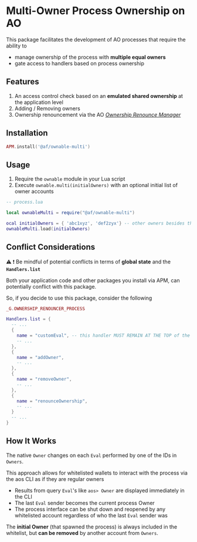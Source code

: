 # Multi-Owner Process Ownership on AO

This package facilitates the development of AO processes that require the ability to

- manage ownership of the process with **multiple equal owners**
- gate access to handlers based on process ownership

## Features

1. An access control check based on an **emulated shared ownership** at the application level
2. Adding / Removing owners
3. Ownership renouncement via the AO [_Ownership Renounce Manager_](https://github.com/Autonomous-Finance/ao-ownership-renounce-manager)

## Installation

```lua
APM.install('@af/ownable-multi')
```

## Usage

1. Require the `ownable` module in your Lua script
2. Execute `ownable.multi(initialOwners)` with an optional initial list of owner accounts

```lua
-- process.lua

local ownableMulti = require("@af/ownable-multi")

ocal initialOwners = { 'abc1xyz', 'def2zyx'} -- other owners besides the process deployer
ownableMulti.load(initialOwners)
```

## Conflict Considerations

⚠️ ❗️ Be mindful of potential conflicts in terms of **global state** and the **`Handlers.list`**

Both your application code and other packages you install via APM, can potentially conflict with this package.

So, if you decide to use this package, consider the following

```lua
_G.OWNERSHIP_RENOUNCER_PROCESS

Handlers.list = {
  -- ...
  { 
    name = "customEval", -- this handler MUST REMAIN AT THE TOP of the Handlers.list
    -- ... 
  },
  { 
    name = "addOwner", 
    -- ... 
  },
  { 
    name = "removeOwner", 
    -- ... 
  },
  { 
    name = "renounceOwnership", 
    -- ... 
  }
  -- ...
}
```

## How It Works

The native `Owner` changes on each `Eval` performed by one of the IDs in `Owners`.

This approach allows for whitelisted wallets to interact with the process via the aos CLI as if they are regular owners
   - Results from query `Eval`'s like `aos> Owner` are displayed immediately in the CLI
   - The last `Eval` sender becomes the current process Owner
   - The process interface can be shut down and reopened by any whitelisted account regardless of who the last `Eval` sender was

The **initial Owner** (that spawned the process) is always included in the whitelist, but **can be removed** by another account from `Owners`.